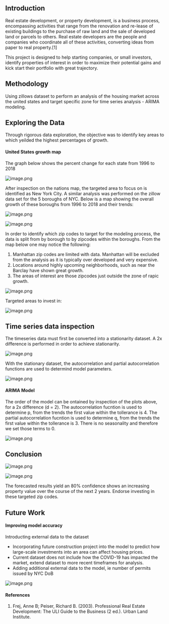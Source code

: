## Introduction

Real estate development, or property development, is a business process, encompassing activities that range from the renovation and re-lease of existing buildings to the purchase of raw land and the sale of developed land or parcels to others. Real estate developers are the people and companies who coordinate all of these activities, converting ideas from paper to real property.[1] 

This project is designed to help starting companies, or small investors, identify properties of interest in order to maximize their potential gains and kick start their portfolio with great trajectory.

## Methodology

Using zillows dataset to perform an analysis of the housing market across the united states and target specific zone for time series analysis - ARIMA modeling.
  

## Exploring the Data

Through rigorous data exploration, the objective was to identify key areas to which yeilded the highest percentages of growth. 

#### United States growth map

The graph below shows the percent change for each state from 1996 to 2018

![image.png](pic_1.png)

After inspection on the nations map, the targeted area to focus on is identified as New York City.  A similar analysis was performed on the zillow data set for the 5 boroughs of NYC.  Below is a map showing the overall growth of these boroughs from 1996 to 2018 and their trends:

![image.png](pic2.png)

![image.png](pic8.png)

In order to identify which zip codes to target for the modeling process, the data is split from by borough to by zipcodes within the boroughs.  From the map below one may notice the following:
1.  Manhattan zip codes are limited with data.  Manhattan will be excluded from the analysis as it is typically over developed and very expensive.
2.  Locations around highly upcoming neighborhoods, such as near the Barclay have shown great growth.
3.  The areas of interest are those zipcodes just outside the zone of rapic growth.

![image.png](pic3.png)

Targeted areas to invest in:

![image.png](pic4.png)


## Time series data inspection

The timeseries data must first be converted into a stationarity dataset.  A 2x difference is performed in order to achieve stationarity.

![image.png](pic5.png)

With the stationary dataset, the autocorrelation and partial autocorrelation functions are used to determind model parameters.

![image.png](pic8.png)

#### ARIMA Model

The order of the model can be ontained by inspection of the plots above, for a 2x difference (d = 2). The autocorrelation fucntion is used to determine p, from the trends the first value within the tollerance is 4. The partial autocorrelation fucntion is used to determine q, from the trends the first value within the tollerance is 3. There is no seasonality and therefore we set those terms to 0.

![image.png](pic8.png)

## Conclusion

![image.png](pic9.png)

![image.png](pic10.png)

The forecasted results yield an 80% confidence shows an increasing property value over the course of the next 2 years.  Endorse investing in these targeted zip codes.

## Future Work

#### Improving model accuracy

Introducting external data to the dataset

* Incorporating future construction project into the model to predict how large-scale investments into an area can affect housing prices.
* Current dataset does not include how the COVID-19 has impacted the market, extend dataset to more recent timeframes for analysis.
* Adding additional external data to the model, ie number of permits issued by NYC DoB
 
![image.png](pic11.png)


#### References
 1. Frej, Anne B; Peiser, Richard B. (2003). Professional Real Estate Development: The ULI Guide to the Business (2 ed.). Urban Land Institute. 






